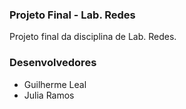 ### Projeto Final - Lab. Redes

Projeto final da disciplina de Lab. Redes.

### Desenvolvedores

- Guilherme Leal 
- Julia Ramos